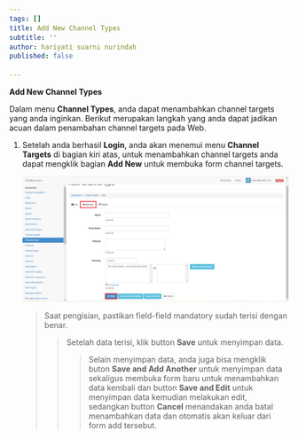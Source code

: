 ```yaml
---
tags: []
title: Add New Channel Types
subtitle: ''
author: hariyati suarni nurindah
published: false

---
```

**Add New Channel Types**

Dalam menu **Channel Types**, anda dapat menambahkan channel targets yang anda inginkan. Berikut merupakan langkah yang anda dapat jadikan acuan dalam penambahan channel targets pada Web.

1. Setelah anda berhasil **Login**, anda akan menemui menu **Channel Targets** di bagian kiri atas, untuk menambahkan channel targets anda dapat mengklik bagian **Add New** untuk membuka form channel targets.

   ![](/uploads/channel-type-update6.PNG)

   > Saat pengisian, pastikan field-field mandatory sudah terisi dengan benar.
   >
   > > Setelah data terisi, klik button **Save** untuk menyimpan data.
   > >
   > > > Selain menyimpan data, anda juga bisa mengklik buton **Save and Add Another** untuk menyimpan data sekaligus membuka form baru untuk menambahkan data kembali dan button **Save and Edit** untuk menyimpan data kemudian melakukan edit, sedangkan button **Cancel** menandakan anda batal menambahkan data dan otomatis akan keluar dari form add tersebut.